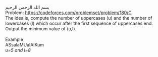 بسم الله الرحمن الرحيم
<br />
Problem: https://codeforces.com/problemset/problem/180/C <br/>
The idea is, compute the number of uppercases (u) and the number of lowercases (l) which occur after the first sequence of uppercases end. Output the minimum value of (u,l).
<br/> <br/>
Example <br/>
ASsalaMUalAIKum <br />
*u=5 and l=8*

